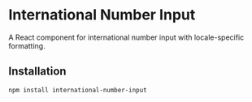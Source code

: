 # International Number Input

A React component for international number input with locale-specific formatting.

## Installation

```bash
npm install international-number-input
